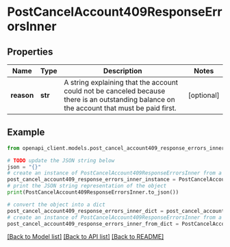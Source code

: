 # PostCancelAccount409ResponseErrorsInner


## Properties

Name | Type | Description | Notes
------------ | ------------- | ------------- | -------------
**reason** | **str** | A string explaining that the account could not be canceled because there is an outstanding balance on the account that must be paid first. | [optional] 

## Example

```python
from openapi_client.models.post_cancel_account409_response_errors_inner import PostCancelAccount409ResponseErrorsInner

# TODO update the JSON string below
json = "{}"
# create an instance of PostCancelAccount409ResponseErrorsInner from a JSON string
post_cancel_account409_response_errors_inner_instance = PostCancelAccount409ResponseErrorsInner.from_json(json)
# print the JSON string representation of the object
print(PostCancelAccount409ResponseErrorsInner.to_json())

# convert the object into a dict
post_cancel_account409_response_errors_inner_dict = post_cancel_account409_response_errors_inner_instance.to_dict()
# create an instance of PostCancelAccount409ResponseErrorsInner from a dict
post_cancel_account409_response_errors_inner_from_dict = PostCancelAccount409ResponseErrorsInner.from_dict(post_cancel_account409_response_errors_inner_dict)
```
[[Back to Model list]](../README.md#documentation-for-models) [[Back to API list]](../README.md#documentation-for-api-endpoints) [[Back to README]](../README.md)


